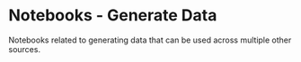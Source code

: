 # Notebooks - Generate Data
Notebooks related to generating data that can be used across multiple other sources.